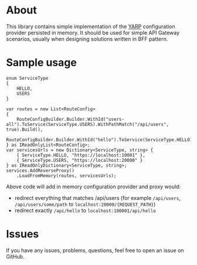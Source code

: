 # About

This library contains simple implementation of the [YARP](https://github.com/microsoft/reverse-proxy) configuration provider persisted in memory.
It should be used for simple API Gateway scenarios, usually when designing solutions written in BFF pattern.

# Sample usage

```
enum ServiceType
{
    HELLO,
    USERS
}

var routes = new List<RouteConfig>
{
    RouteConfigBuilder.Builder.WithId("users-all").ToService(ServiceType.USERS).WithPathMatch("/api/users", true).Build(),
    RouteConfigBuilder.Builder.WithId("hello").ToService(ServiceType.HELLO).WithPathMatch("/api/hello").Build()
} as IReadOnlyList<RouteConfig>;
var servicesUrls = new Dictionary<ServiceType, string> { 
    { ServiceType.HELLO, "https://localhost:10001" },
    { ServiceType.USERS, "https://localhost:20000" }
} as IReadOnlyDictionary<ServiceType, string>;
services.AddReverseProxy()
    .LoadFromMemory(routes, servicesUrls);
```
Above code will add in memory configuration provider and proxy would:
- redirect everything that matches /api/users (for example `/api/users`, `/api/users/some/path` to `localhost:20000/{REQUEST_PATH}`)
- redirect exactly `/api/hello` to `localhost:100001/api/hello`

# Issues

If you have any issues, problems, questions, feel free to open an issue on GitHub.
